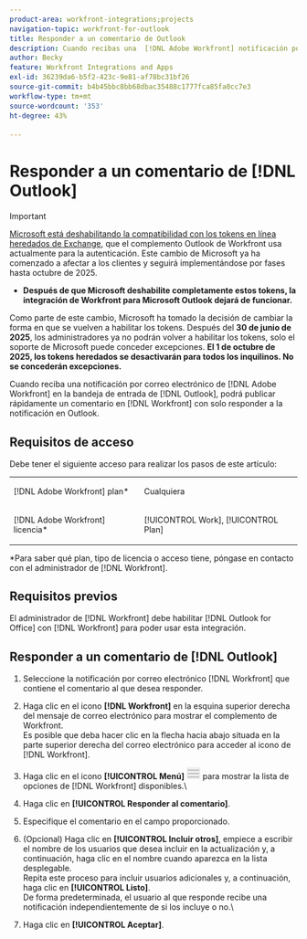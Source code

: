 ```yaml
---
product-area: workfront-integrations;projects
navigation-topic: workfront-for-outlook
title: Responder a un comentario de Outlook
description: Cuando recibas una  [!DNL Adobe Workfront] notificación por correo electrónico en tu bandeja de entrada de Outlook, puedes publicar rápidamente un comentario en [!DNL Workfront] simplemente respondiendo a la notificación en Outlook.
author: Becky
feature: Workfront Integrations and Apps
exl-id: 36239da6-b5f2-423c-9e81-af78bc31bf26
source-git-commit: b4b45bbc8bb68dbac35488c1777fca85fa0cc7e3
workflow-type: tm+mt
source-wordcount: '353'
ht-degree: 43%

---
```


# Responder a un comentario de [!DNL Outlook]

>[!IMPORTANT]
>
>[Microsoft está deshabilitando la compatibilidad con los tokens en línea heredados de Exchange](https://learn.microsoft.com/en-us/office/dev/add-ins/outlook/faq-nested-app-auth-outlook-legacy-tokens), que el complemento Outlook de Workfront usa actualmente para la autenticación. Este cambio de Microsoft ya ha comenzado a afectar a los clientes y seguirá implementándose por fases hasta octubre de 2025.
>
>* **Después de que Microsoft deshabilite completamente estos tokens, la integración de Workfront para Microsoft Outlook dejará de funcionar.**
>
>Como parte de este cambio, Microsoft ha tomado la decisión de cambiar la forma en que se vuelven a habilitar los tokens. Después del **30 de junio de 2025**, los administradores ya no podrán volver a habilitar los tokens, solo el soporte de Microsoft puede conceder excepciones. **El 1 de octubre de 2025, los tokens heredados se desactivarán para todos los inquilinos. No se concederán excepciones.**

Cuando reciba una notificación por correo electrónico de [!DNL Adobe Workfront] en la bandeja de entrada de [!DNL Outlook], podrá publicar rápidamente un comentario en [!DNL Workfront] con solo responder a la notificación en Outlook.


## Requisitos de acceso

Debe tener el siguiente acceso para realizar los pasos de este artículo:

<table style="table-layout:auto"> 
 <col> 
 <col> 
 <tbody> 
  <tr> 
   <td role="rowheader">[!DNL Adobe Workfront] plan*</td> 
   <td> <p>Cualquiera</p> </td> 
  </tr> 
  <tr> 
   <td role="rowheader">[!DNL Adobe Workfront] licencia*</td> 
   <td> <p>[!UICONTROL Work], [!UICONTROL Plan]</p> </td> 
  </tr> 
 </tbody> 
</table>

&#42;Para saber qué plan, tipo de licencia o acceso tiene, póngase en contacto con el administrador de [!DNL Workfront].

## Requisitos previos

El administrador de [!DNL Workfront] debe habilitar [!DNL Outlook for Office] con [!DNL Workfront] para poder usar esta integración.

## Responder a un comentario de [!DNL Outlook]

1. Seleccione la notificación por correo electrónico [!DNL Workfront] que contiene el comentario al que desea responder.
1. Haga clic en el icono **[!DNL Workfront]** en la esquina superior derecha del mensaje de correo electrónico para mostrar el complemento de Workfront.\
   Es posible que deba hacer clic en la flecha hacia abajo situada en la parte superior derecha del correo electrónico para acceder al icono de [!DNL Workfront].

1. Haga clic en el icono **[!UICONTROL Menú]** ![o365_addin_menu_icon.png](assets/o365-addin-menu2-icon.png) para mostrar la lista de opciones de [!DNL Workfront] disponibles.\


1. Haga clic en **[!UICONTROL Responder al comentario]**.
1. Especifique el comentario en el campo proporcionado.
1. (Opcional) Haga clic en **[!UICONTROL Incluir otros]**, empiece a escribir el nombre de los usuarios que desea incluir en la actualización y, a continuación, haga clic en el nombre cuando aparezca en la lista desplegable.\
   Repita este proceso para incluir usuarios adicionales y, a continuación, haga clic en **[!UICONTROL Listo]**.\
   De forma predeterminada, el usuario al que responde recibe una notificación independientemente de si los incluye o no.\

1. Haga clic en **[!UICONTROL Aceptar]**.
